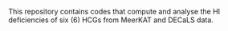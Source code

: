 This repository contains codes that compute and analyse the HI deficiencies of six (6) HCGs from MeerKAT and DECaLS data.
